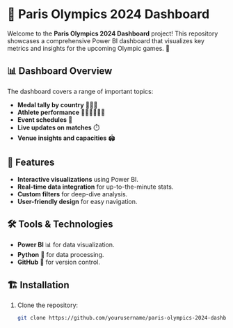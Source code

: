
# 🏅 Paris Olympics 2024 Dashboard

Welcome to the **Paris Olympics 2024 Dashboard** project! This repository showcases a comprehensive Power BI dashboard that visualizes key metrics and insights for the upcoming Olympic games. 🎉

## 📊 Dashboard Overview

The dashboard covers a range of important topics:
- **Medal tally by country** 🥇🥈🥉
- **Athlete performance** 🏃‍♂️🏊‍♀️🚴‍♂️
- **Event schedules** 📅
- **Live updates on matches** ⏱️
- **Venue insights and capacities** 🏟️

## 🚀 Features

- **Interactive visualizations** using Power BI.
- **Real-time data integration** for up-to-the-minute stats.
- **Custom filters** for deep-dive analysis.
- **User-friendly design** for easy navigation.

## 🛠️ Tools & Technologies

- **Power BI** 📊 for data visualization.
- **Python** 🐍 for data processing.
- **GitHub** 🐙 for version control.

## 🏗️ Installation

1. Clone the repository:
   ```bash
   git clone https://github.com/yourusername/paris-olympics-2024-dashboard.git
